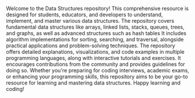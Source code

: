 Welcome to the Data Structures repository! This comprehensive resource is designed for students, educators, and developers to understand, implement, and master various data structures. The repository covers fundamental data structures like arrays, linked lists, stacks, queues, trees, and graphs, as well as advanced structures such as hash tables It includes algorithm implementations for sorting, searching, and traversal, alongside practical applications and problem-solving techniques. The repository offers detailed explanations, visualizations, and code examples in multiple programming languages, along with interactive tutorials and exercises. It encourages contributions from the community and provides guidelines for doing so. Whether you're preparing for coding interviews, academic exams, or enhancing your programming skills, this repository aims to be your go-to resource for learning and mastering data structures. Happy learning and coding!
